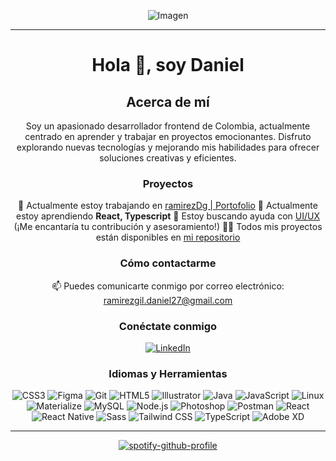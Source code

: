 <div align="center">


  
![Imagen](https://e0.pxfuel.com/wallpapers/298/130/desktop-wallpaper-late-afternoon-pixel-art-1440p-resolution-background-and-2560x1440-pixel.jpg)

___
  
# Hola 👋, soy Daniel

## Acerca de mí
Soy un apasionado desarrollador frontend de Colombia, actualmente centrado en aprender y trabajar en proyectos emocionantes. Disfruto explorando nuevas tecnologías y mejorando mis habilidades para ofrecer soluciones creativas y eficientes.

### Proyectos
 🔭 Actualmente estoy trabajando en [ramirezDg | Portofolio](https://github.com/ramirezDg/ramirezDg-app)
 🌱 Actualmente estoy aprendiendo **React, Typescript**
 🤝 Estoy buscando ayuda con [UI/UX](#) (¡Me encantaría tu contribución y asesoramiento!)
 👨‍💻 Todos mis proyectos están disponibles en [mi repositorio](https://github.com/ramirezDg?tab=repositories)

### Cómo contactarme
 📫 Puedes comunicarte conmigo por correo electrónico: [ramirezgil.daniel27@gmail.com](mailto:ramirezgil.daniel27@gmail.com)

### Conéctate conmigo
 [![LinkedIn](https://img.shields.io/badge/LinkedIn-ramirezdg27-blue)](https://linkedin.com/in/ramirezdg27)
  
### Idiomas y Herramientas
![CSS3](https://img.shields.io/badge/-CSS3-1572B6?style=flat-square&logo=css3&logoColor=white)
![Figma](https://img.shields.io/badge/-Figma-F24E1E?style=flat-square&logo=figma&logoColor=white)
![Git](https://img.shields.io/badge/-Git-F05032?style=flat-square&logo=git&logoColor=white)
![HTML5](https://img.shields.io/badge/-HTML5-E34F26?style=flat-square&logo=html5&logoColor=white)
![Illustrator](https://img.shields.io/badge/-Illustrator-FF9A00?style=flat-square&logo=adobe-illustrator&logoColor=white)
![Java](https://img.shields.io/badge/-Java-007396?style=flat-square&logo=java&logoColor=white)
![JavaScript](https://img.shields.io/badge/-JavaScript-F7DF1E?style=flat-square&logo=javascript&logoColor=black)
![Linux](https://img.shields.io/badge/-Linux-000000?style=flat-square&logo=linux&logoColor=white)
![Materialize](https://img.shields.io/badge/-Materialize-757575?style=flat-square&logo=materialize&logoColor=white)
![MySQL](https://img.shields.io/badge/-MySQL-4479A1?style=flat-square&logo=mysql&logoColor=white)
![Node.js](https://img.shields.io/badge/-Node.js-339933?style=flat-square&logo=node.js&logoColor=white)
![Photoshop](https://img.shields.io/badge/-Photoshop-31A8FF?style=flat-square&logo=adobe-photoshop&logoColor=white)
![Postman](https://img.shields.io/badge/-Postman-FF6C37?style=flat-square&logo=postman&logoColor=white)
![React](https://img.shields.io/badge/-React-61DAFB?style=flat-square&logo=react&logoColor=black)
![React Native](https://img.shields.io/badge/-React_Native-61DAFB?style=flat-square&logo=react&logoColor=black)
![Sass](https://img.shields.io/badge/-Sass-CC6699?style=flat-square&logo=sass&logoColor=white)
![Tailwind CSS](https://img.shields.io/badge/-Tailwind_CSS-38B2AC?style=flat-square&logo=tailwind-css&logoColor=white)
![TypeScript](https://img.shields.io/badge/-TypeScript-3178C6?style=flat-square&logo=typescript&logoColor=white)
![Adobe XD](https://img.shields.io/badge/-Adobe_XD-FF61F6?style=flat-square&logo=adobe-xd&logoColor=white)

___

[![spotify-github-profile](https://spotify-github-profile.vercel.app/api/view?uid=31vnnr2d2vxtffxijpa2dnyy3avm&cover_image=true&theme=default&show_offline=false&background_color=121212&interchange=false&bar_color=53b14f&bar_color_cover=false)](https://github.com/kittinan/spotify-github-profile)


</div>
